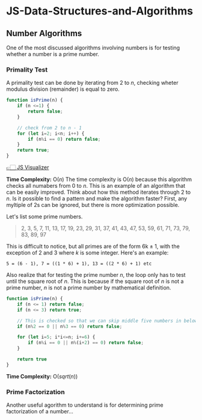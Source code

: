 # JS-Data-Structures-and-Algorithms

## Number Algorithms

One of the most discussed algorithms involving numbers is for testing whether a number is a prime number.

### Primality Test

A primality test can be done by iterating from 2 to *n*, checking wheter modulus division (remainder) is equal to zero.

```js
function isPrime(n) {
    if (n <=1) {
        return false;
    }

    // check from 2 to n - 1
    for (let i=2; i<n; i++) {
        if (n%i == 0) return false;
    }
    return true;
}
```

[👉🏻 JS Visualizer](https://pythontutor.com/javascript.html#code=function%20primality%28n%29%20%7B%0A%20%20%20%20if%20%28n%20%3C%3D%201%29%20return%20false%3B%0A%20%20%20%20for%20%28let%20i%20%3D%202%3B%20i%20%3C%20n%3B%20i%2B%2B%29%20%7B%0A%20%20%20%20%20%20%20%20if%20%28n%20%25%20i%20%3D%3D%200%29%20%7B%0A%20%20%20%20%20%20%20%20%20%20return%20false%3B%0A%20%20%20%20%20%20%20%20%7D%0A%20%20%20%20%7D%0A%20%20%20%20return%20true%3B%0A%7D%0A%0Aconsole.log%28primality%2853%29%29%3B&curInstr=0&heapPrimitives=nevernest&mode=display&origin=opt-frontend.js&py=js&rawInputLstJSON=%5B%5D)

**Time Complexity:** O(*n*)
The time complexity is O(*n*) because this algorithm checks all numabers from 0 to *n*. This is an example of an algorithm that can be easily improved. Think about how this method iterates through 2 to *n*. Is it possible to find a pattern and make the algorithm faster? First, any myltiple of 2s can be ignored, but there is more optimization possible.

Let's list some prime numbers.
> 2, 3, 5, 7, 11, 13, 17, 19, 23, 29, 31, 37, 41, 43, 47, 53, 59, 61, 71, 73, 79, 83, 89, 97

This is difficult to notice, but all primes are of the form 6k ± 1, with the exception of 2 and 3 where *k* is some integer. Here's an example:

`5 = (6 - 1), 7 = ((1 * 6) + 1), 13 = ((2 * 6) + 1) etc`

Also realize that for testing the prime number *n*, the loop only has to test until the square root of *n*. This is because if the square root of *n* is not a prime number, *n* is not a prime number by mathematical definition.

```js
function isPrime(n) {
    if (n <= 1) return false;
    if (n <= 3) return true;

    // This is checked so that we can skip middle five numbers in below loop
    if (n%2 == 0 || n%3 == 0) return false;

    for (let i=5; i*i<=n; i+=6) {
        if (n%i == 0 || n%(i+2) == 0) return false;
    }

    return true
}
```

**Time Complexity:** O(*sqrt*(*n*))

### Prime Factorization

Another useful agorithm to understand is for  determining prime factorization of a number...
